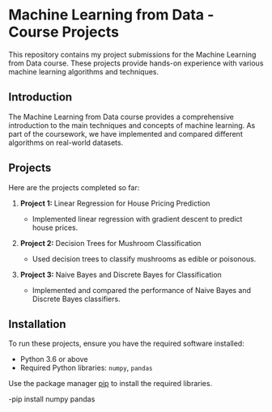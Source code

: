 # Machine Learning from Data - Course Projects

This repository contains my project submissions for the Machine Learning from Data course. These projects provide hands-on experience with various machine learning algorithms and techniques.

## Introduction

The Machine Learning from Data course provides a comprehensive introduction to the main techniques and concepts of machine learning. As part of the coursework, we have implemented and compared different algorithms on real-world datasets.

## Projects

Here are the projects completed so far:

1. **Project 1:** Linear Regression for House Pricing Prediction 
   - Implemented linear regression with gradient descent to predict house prices.
   
2. **Project 2:** Decision Trees for Mushroom Classification
   - Used decision trees to classify mushrooms as edible or poisonous.

3. **Project 3:** Naive Bayes and Discrete Bayes for Classification
   - Implemented and compared the performance of Naive Bayes and Discrete Bayes classifiers.

## Installation

To run these projects, ensure you have the required software installed:

- Python 3.6 or above
- Required Python libraries: `numpy`, `pandas`

Use the package manager [pip](https://pip.pypa.io/en/stable/) to install the required libraries.

-pip install numpy pandas
